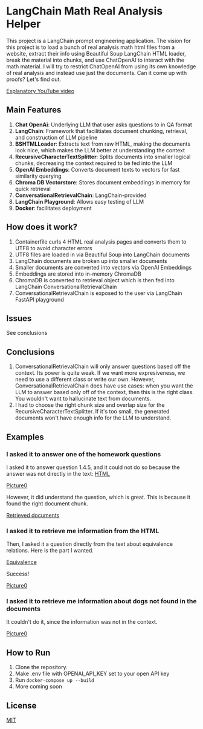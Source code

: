 # LangChain Math Real Analysis Helper

This project is a LangChain prompt engineering application. The vision for this project is to load a bunch of real analysis math html files from a website, extract their info using Beautiful Soup LangChain HTML loader, break the material into chunks, and use ChatOpenAI to interact with the math material. I will try to restrict ChatOpenAI from using its own knowledge of real analysis and instead use just the documents. Can it come up with proofs? Let's find out.

[Explanatory YouTube video](https://youtu.be/srkHV8b052M)

## Main Features

1. **Chat OpenAi**: Underlying LLM that user asks questions to in QA format
2. **LangChain**: Framework that facilitiates document chunking, retrieval, and construction of LLM pipeline
3. **BSHTMLLoader**: Extracts text from raw HTML, making the documents look nice, which makes the LLM better at understanding the context
4. **RecursiveCharacterTextSplitter**: Splits documents into smaller logical chunks, decreasing the context required to be fed into the LLM
5. **OpenAI Embeddings**: Converts document texts to vectors for fast similarity querying
6. **Chroma DB Vectorstore**: Stores document embeddings in memory for quick retrieval
7. **ConversationalRetrievalChain**: LangChain-provided
8. **LangChain Playground**: Allows easy testing of LLM
9. **Docker**: facilitates deployment

## How does it work?

1. Containerfile curls 4 HTML real analysis pages and converts them to UTF8 to avoid character errors
2. UTF8 files are loaded in via Beautiful Soup into LangChain documents
3. LangChain documents are broken up into smaller documents
4. Smaller documents are converted into vectors via OpenAI Embeddings
5. Embeddings are stored into in-memory ChromaDB
6. ChromaDB is converted to retrieval object which is then fed into LangChain ConversationalRetrievalChain
7. ConversationalRetrievalChain is exposed to the user via LangChain FastAPI playground

## Issues

See conclusions

## Conclusions

1. ConversationalRetrievalChain will only answer questions based off the context. Its power is quite weak. If we want more expresiveness, we need to use a different class or write our own. However, ConversationalRetrievalChain does have use cases: when you want the LLM to answer based only off of the context, then this is the right class. You wouldn't want to hallucinate text from documents.
2. I had to choose the right chunk size and overlap size for the RecursiveCharacterTextSplitter. If it's too small, the generated documents won't have enough info for the LLM to understand.

## Examples

### I asked it to answer one of the homework questions

I asked it to answer question 1.4.5, and it could not do so because the answer was not directly in the text: [HTML](https://mathcs.org/analysis/reals/logic/numbers.html)

[Picture0](picture0.png)

However, it did understand the question, which is great. This is because it found the right document chunk.

[Retrieved documents](retrieved_documents.png)

### I asked it to retrieve me information from the HTML

Then, I asked it a question directly from the text about equivalence relations. Here is the part I wanted.

[Equivalence](equivalence.png)

Success!

[Picture0](picture1.png)

### I asked it to retrieve me information about dogs not found in the documents

It couldn't do it, since the information was not in the context.

[Picture0](picture2.png)

## How to Run

1. Clone the repository.
2. Make .env file with OPENAI_API_KEY set to your open API key
3. Run `docker-compose up --build`
4. More coming soon

## License

[MIT](https://choosealicense.com/licenses/mit/)
